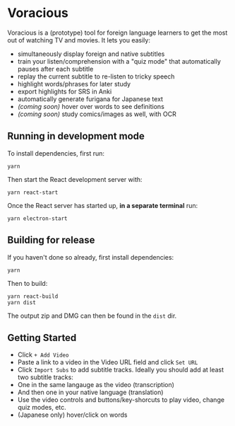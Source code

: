 # Voracious

Voracious is a (prototype) tool for foreign language learners to get the most out of watching TV and movies. It lets you easily:
- simultaneously display foreign and native subtitles
- train your listen/comprehension with a "quiz mode" that automatically pauses after each subtitle
- replay the current subtitle to re-listen to tricky speech
- highlight words/phrases for later study
- export highlights for SRS in Anki
- automatically generate furigana for Japanese text
- _(coming soon)_ hover over words to see definitions
- _(coming soon)_ study comics/images as well, with OCR

## Running in development mode

To install dependencies, first run:
```
yarn
```

Then start the React development server with:
```
yarn react-start
```

Once the React server has started up, **in a separate terminal** run:
```
yarn electron-start
```

## Building for release

If you haven't done so already, first install dependencies:
```
yarn
```

Then to build:
```
yarn react-build
yarn dist
```

The output zip and DMG can then be found in the `dist` dir.

## Getting Started

- Click `+ Add Video`
- Paste a link to a video in the Video URL field and click `Set URL`
- Click `Import Subs` to add subtitle tracks. Ideally you should add at least two subtitle tracks:
 - One in the same langauge as the video (transcription)
 - And then one in your native language (translation)
- Use the video controls and buttons/key-shorcuts to play video, change quiz modes, etc.
- (Japanese only) hover/click on words

